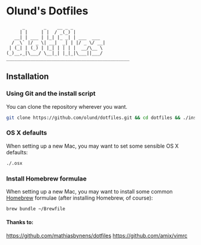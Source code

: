 Olund's Dotfiles
===============
```
      _       _    __ _ _
     | |     | |  / _(_) |
   __| | ___ | |_| |_ _| | ___  ___
  / _\` |/ _ \| __|  _| | |/ _ \/ __|
 | (_| | (_) | |_| | | | |  __/\__ \
(_)__,_|\___/ \__|_| |_|_|\___||___/
______________________________________________
```



## Installation

### Using Git and the install script

You can clone the repository wherever you want.

```bash
git clone https://github.com/olund/dotfiles.git && cd dotfiles && ./install.sh
```

### OS X defaults

When setting up a new Mac, you may want to set some sensible OS X defaults:

```bash
./.osx
```


### Install Homebrew formulae

When setting up a new Mac, you may want to install some common [Homebrew](http://brew.sh/) formulae (after installing Homebrew, of course):

```bash
brew bundle ~/Brewfile
```

#### Thanks to:
https://github.com/mathiasbynens/dotfiles
https://github.com/amix/vimrc
